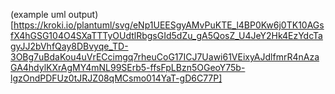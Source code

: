 (example uml output)[https://kroki.io/plantuml/svg/eNp1UEESgyAMvPuKTE_l4BP0Kw6j0TK10AGsfX4hGSG104O4SXaTTTyOUdtlRbgsGId5dZu_gA5QosZ_U4JeY2Hk4EzYdcTagyJJ2bVhfQay8DBvyqe_TD-3OBg7uBdaKou4uVrECcimgq7rheuCoG17ICJ7Uawi61VEixyAJdlfmrR4nAzaGA4hdylKXrAgMY4mNL99SErb5-ffsFpLBzn5OGeoY75b-lgzOndPDFUz0tJRJZ08qMCsmo014YaT-gD6C77P]
